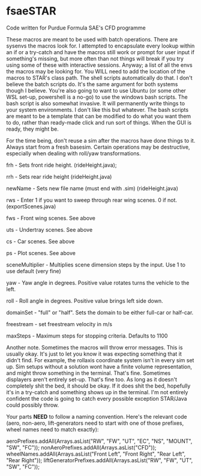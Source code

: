 # fsaeSTAR
Code written for Purdue Formula SAE's CFD programme

These macros are meant to be used with batch operations. There are sysenvs the macros look for. I attempted to encapsulate every lookup within an if or a try-catch and have the macros still work or prompt for user input if something's missing, but more often than not things will break if you try using some of these with interactive sessions. Anyway; a list of all the envs the macros may be looking for. You WILL need to add the location of the macros to STAR's class path. The shell scripts automatically do that. I don't believe the batch scripts do. It's the same argument for both systems though I believe. You're also going to want to use Ubuntu (or some other WSL set-up, powershell is a no-go) to use the windows bash scripts. The bash script is also somewhat invasive. It will permanently write things to your system environments. I don't like this but whatever. The bash scripts are meant to be a template that can be modified to do what you want them to do, rather than ready-made click and run sort of things. When the GUI is ready, they might be. 

For the time being, don't reuse a sim after the macros have done things to it. Always start from a fresh basesim. Certain operations may be destructive, especially when dealing with roll/yaw transformations.

frh - Sets front ride height. (rideHeight.java);

rrh - Sets rear ride height (rideHeight.java)

newName - Sets new file name (must end with .sim) (rideHeight.java)

rws - Enter 1 if you want to sweep through rear wing scenes. 0 if not. (exportScenes.java)

fws - Front wing scenes. See above

uts - Undertray scenes. See above

cs - Car scenes. See above

ps - Plot scenes. See above

sceneMultiplier - Multiplies scene dimension steps by the input. Use 1 to use default (very fine)

yaw - Yaw angle in degrees. Positive value rotates turns the vehicle to the left.

roll - Roll angle in degrees. Positive value brings left side down.

domainSet - "full" or "half". Sets the domain to be either full-car or half-car.

freestream - set freestream velocity in m/s

maxSteps - Maximum steps for stopping criteria. Defaults to 1100

Another note. Sometimes the macros will throw error messages. This is usually okay. It's just to let you know it was expecting something that it didn't find. For example, the rollaxis coordinate system isn't in every sim set up. Sim setups without a solution wont have a finite volume representation, and might throw something in the terminal. That's fine. Sometimes displayers aren't entirely set-up. That's fine too. As long as it doesn't completely shit the bed, it should be okay. If it does shit the bed, hopefully it's in a try-catch and something shows up in the terminal. I'm not entirely confident the code is going to catch every possible exception STAR/Java could possibly throw.

Your parts ****NEED**** to follow a naming convention. Here's the relevant code (aero, non-aero, lift-generators need to start with one of those prefixes, wheel names need to match exactly):

aeroPrefixes.addAll(Arrays.asList("RW", "FW", "UT", "EC", "NS", "MOUNT", "SW", "FC"));
nonAeroPrefixes.addAll(Arrays.asList("CFD"));
wheelNames.addAll(Arrays.asList("Front Left", "Front Right", "Rear Left", "Rear Right"));
liftGeneratorPrefixes.addAll(Arrays.asList("RW", "FW", "UT", "SW", "FC"));
